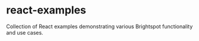# react-examples

Collection of React examples demonstrating various Brightspot functionality and use cases.
